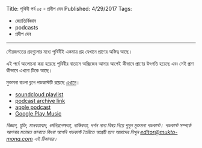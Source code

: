 Title: পৃথিবী পর্ব ০৫ - প্রদীপ দেব
Published: 4/29/2017
Tags:
  - জ্যোতির্বিজ্ঞান
  - podcasts
  - প্রদীপ দেব
---
সৌরজগতের গ্রহগুলোর মধ্যে পৃথিবীই একমাত্র গ্রহ যেখানে প্রাণের অস্তিত্ব আছে।

এই পর্বে আলোচনা করা হয়েছে পৃথিবীর বাতাসে অক্সিজেন আসার আগেই কীভাবে প্রাণের উৎপত্তি হয়েছে এবং সেই প্রাণ কীভাবে এখনো টিকে আছে।

মুক্তমনা বাংলা ব্লগে পডকাস্টটি রয়েছে [এখানে](https://drive.google.com/open?id=1yR3cpdJrXeoR3EIEkA8mYCpYKfMND_GY)।

- [soundcloud playlist](https://soundcloud.com/mukto-mona)
- [podcast archive link](http://web.archive.org/web/20191023151006/http://podcast.mukto-mona.com)
- [apple podcast](https://podcasts.apple.com/us/podcast/id1212085883)
- [Google Play Music](https://play.google.com/music/listen#/ps/Izc4javhi5igs66olhdfex42cxa)

_বিজ্ঞান, যুক্তি, মানবতাবাদ, ধর্মনিরপেক্ষতা, নাস্তিকতা, দর্শন নানা বিষয় নিয়ে শুনুন মুক্তমনা পডকাস্ট। পডকাস্ট সম্পর্কে আপনার মতামত জানাতে কিংবা আপনি পডকাস্ট তৈরিতে আগ্রহী হলে আমাদের লিখুন editor@mukto-mona.com এই ঠিকানায়।_
